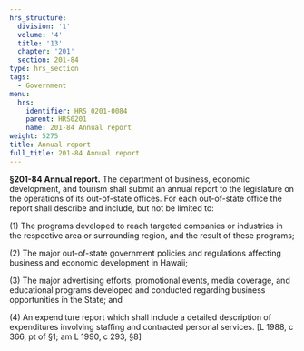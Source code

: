 ```yaml
---
hrs_structure:
  division: '1'
  volume: '4'
  title: '13'
  chapter: '201'
  section: 201-84
type: hrs_section
tags:
  - Government
menu:
  hrs:
    identifier: HRS_0201-0084
    parent: HRS0201
    name: 201-84 Annual report
weight: 5275
title: Annual report
full_title: 201-84 Annual report
---
```

**§201-84** **Annual report.** The department of business, economic development, and tourism shall submit an annual report to the legislature on the operations of its out-of-state offices. For each out-of-state office the report shall describe and include, but not be limited to:

(1) The programs developed to reach targeted companies or industries in the respective area or surrounding region, and the result of these programs;

(2) The major out-of-state government policies and regulations affecting business and economic development in Hawaii;

(3) The major advertising efforts, promotional events, media coverage, and educational programs developed and conducted regarding business opportunities in the State; and

(4) An expenditure report which shall include a detailed description of expenditures involving staffing and contracted personal services. [L 1988, c 366, pt of §1; am L 1990, c 293, §8]